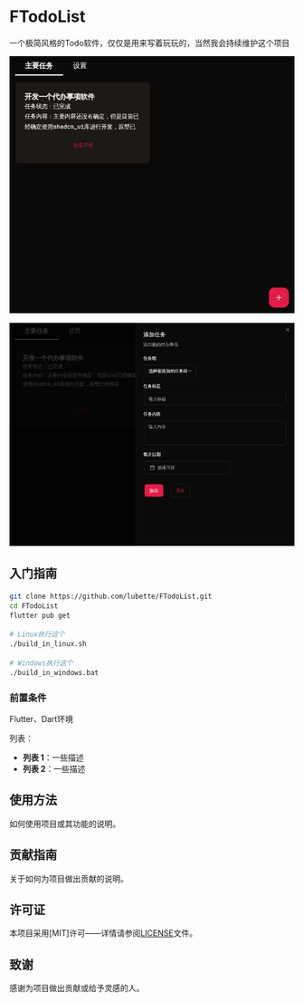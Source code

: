 # FTodoList

一个极简风格的Todo软件，仅仅是用来写着玩玩的，当然我会持续维护这个项目

![1](./images/1.png)

![1](./images/2.png)

## 入门指南

```bash
git clone https://github.com/lubette/FTodoList.git
cd FTodoList
flutter pub get

# Linux执行这个
./build_in_linux.sh

# Windows执行这个
./build_in_windows.bat
```
### 前置条件

Flutter、Dart环境

列表：
  - **列表 1**：一些描述
  - **列表 2**：一些描述

## 使用方法

如何使用项目或其功能的说明。

## 贡献指南

关于如何为项目做出贡献的说明。

## 许可证

本项目采用[MIT]许可——详情请参阅[LICENSE](LICENSE)文件。

## 致谢

感谢为项目做出贡献或给予灵感的人。
